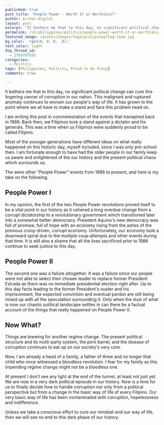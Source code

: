 ```yaml
---
published: true
post_title: 'People Power - Worth It or Worthless?'
author: Archon Digital
layout: post
excerpt: "It bothers me that to this day, no significant political change can cure this lingering cancer of corruption in our nation. This malignant and ruptured anomaly continues to worsen our people's way of life. It has grown to the point where we all have to make a stand and face this problem head on."
permalink: /v5/philippines/politics/people-power-worth-it-or-worthless/
featured_image: /assets/images/legacy/v5/pinoyflag-lead.jpg
bg_color: 'rgba(0, 0, 0, .8);'
text_color: light
dsq_thread_id:
  - 2769797555
categories:
  - Politics
tags: [Philippines, Politics, Proud to be Pinoy]
comments: true

---
```

<p class="lead">It bothers me that to this day, no significant political change can cure this lingering cancer of corruption in our nation. This malignant and ruptured anomaly continues to worsen our people's way of life. It has grown to the point where we all have to make a stand and face this problem head on.</p>

I am writing this post in commemoration of the events that transpired back in 1986. Back then, we Filipinos took a stand against a dictator and his generals. This was a time when us Filipinos were suddenly proud to be called Filipino.

<!--more-->

Most of the younger generations have different ideas on what really happened on this historic day, myself included, since I was only pre-school then. I am fortunate enough to have had the older people in our family keep us aware and enlightened of the our history and the present political chaos which surrounds us. 

The were other "People Power" events from 1986 to present, and here is my take on the following.

## People Power I

In my opinion, the first of the two People Power revolutions proved itself to be a vital point in our history as it ushered a long overdue change from a corrupt dictatorship to a revolutionary government which transitioned later into a somewhat better democracy. President Aquino's new democracy was full of promise, full of hope with an economy rising from the ashes of the previous crony-driven, corrupt economy. Unfortunately, our economy took a downward spiral due to the multiple coup attempts and other events during that time. It is still also a shame that all the lives sacrificed prior to 1986 continue to seek justice to this day.

## People Power II

The second one was a failure altogether. It was a failure since our people were not able to select their chosen leader to replace former President Estrada as there was no immediate presidential election right after. Up to this day facts leading to the former President's ouster and his imprisonment, the expected conviction and eventual pardon are still being mixed up with all the speculation surrounding it. Only when the dust of what is now our chaotic political landscape settles in can there be a factual account of the things that really happened on People Power II.

## Now What?

Things are brewing for another regime change. The present political structure and its multi-party system, the pork barrel, and the disease of corruption continues to eat up on our society's very core.

Now, I am already a head of a family, a father of three and no longer that child who once witnessed a bloodless revolution. I fear for my family as this impending regime change might not be a bloodless one.

At present I don't see any light at the end of the tunnel, at least not just yet. We are now in a very dark political episode in our history. Now is a time for us to finally decide how to handle corruption not only from a political perspective but from a change in the basic way of life of every Filipino. Our very basic way of life has been contaminated with corruption, hopelessness and indifference.

Unless we take a conscious effort to cure our mindset and our way of life, then we will see no end to this dark phase of our history.

